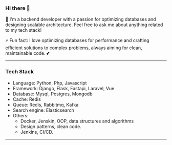 ### Hi there 👋

<!--
**tuanvuPresent/tuanvuPresent** is a ✨ _special_ ✨ repository because its `README.md` (this file) appears on your GitHub profile.

Here are some ideas to get you started:

- 🔭 I’m currently working on ...
- 🌱 I’m currently learning ...
- 👯 I’m looking to collaborate on ...
- 🤔 I’m looking for help with ...
- 💬 Ask me about ...
- 📫 How to reach me: ...
- 😄 Pronouns: ...
- ⚡ Fun fact: ...
-->
💬 I'm a backend developer with a passion for optimizing databases and designing scalable architecture. Feel free to ask me about anything related to my tech stack!

⚡ Fun fact: I love optimizing databases for performance and crafting efficient solutions to complex problems, always aiming for clean, maintainable code. :two_hearts:

---
### Tech Stack

- Language: Python, Php, Javascript
- Framework: Django, Flask, Fastapi, Laravel, Vue
- Database: Mysql, Postgres, Mongodb
- Cache: Redis
- Queue: Redis, Rabbitmq, Kafka
- Search engine: Elasticsearch
- Others:
    + Docker, Jenskin, OOP, data structures and algorithms
    + Design patterns, clean code.
    + Jenkins, CI/CD.
---
